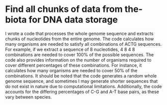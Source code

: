 # Find all chunks of data from the-biota for DNA data storage

I wrote a code that processes the whole genome sequence and extracts chunks of nucleotides from the entire genome. The code calculates how many organisms are needed to satisfy all combinations of ACTG sequences. For example, if we extract a sequence of 8 nucleotides, 
4
8
4 
8
  combinations are needed to cover 100% of the possible sequences. The code also provides information on the number of organisms required to cover different percentages of these combinations. For instance, it calculates how many organisms are needed to cover 50% of the combinations. It should be noted that the code generates a random whole genome sequence, and sometimes I may generate shorter sequences that do not exist in nature due to computational limitations. Additionally, the code accounts for the differing percentages of C-G and A-T base pairs, as these vary between species.
